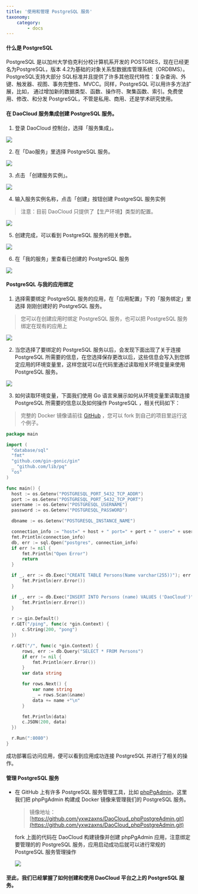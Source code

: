 ```yaml
---
title: '使用和管理 PostgreSQL 服务'
taxonomy:
    category:
        - docs
---
```

#### 什么是 PostgreSQL
PostgreSQL 是以加州大学伯克利分校计算机系开发的 POSTGRES，现在已经更名为PostgreSQL，版本 4.2为基础的对象关系型数据库管理系统（ORDBMS）。PostgreSQL支持大部分 SQL标准并且提供了许多其他现代特性：复杂查询、外键、触发器、视图、事务完整性、MVCC。同样，PostgreSQL 可以用许多方法扩展，比如， 通过增加新的数据类型、函数、操作符、聚集函数、索引。免费使用、修改、和分发 PostgreSQL，不管是私用、商用、还是学术研究使用。
#### 在 DaoCloud 服务集成创建 PostgreSQL 服务。

1. 登录 DaoCloud 控制台，选择「服务集成」。

  ![](image_1.png)

2. 在「Dao服务」里选择 PostgreSQL 服务。

  ![](image_2.png)

3. 点击 「创建服务实例」。

  ![](image_3.png)

4. 输入服务实例名称，点击「创建」按钮创建 PostgreSQL 服务实例

  > 注意：目前 DaoCloud 只提供了【生产环境】类型的配置。

  ![](image_4.png)

5. 创建完成，可以看到 PostgreSQL 服务的相关参数。

  ![](image_5.png)

6. 在「我的服务」里查看已创建的 PostgreSQL 服务

  ![](image_7.png)


#### PostgreSQL 与我的应用绑定

1. 选择需要绑定 PostgreSQL 服务的应用，在「应用配置」下的「服务绑定」里选择
  刚刚创建好的 PostgreSQL 服务。

  > 您可以在创建应用时绑定 PostgreSQL 服务，也可以把 PostgreSQL 服务绑定在现有的应用上

  ![](image_8.png)

2. 当您选择了要绑定的 PostgreSQL 服务以后，会发现下面出现了关于连接 PostgreSQL 所需要的信息，在您选择保存更改以后，这些信息会写入到您绑定应用的环境变量里，这样您就可以在代码里通过读取相关环境变量来使用 PostgreSQL 服务。

  ![](image_9.png)

3. 如何读取环境变量，下面我们使用 Go 语言来展示如何从环境变量里读取连接 PostgreSQL 所需要的信息以及如何操作 PostgreSQL ，相关代码如下：

  > 完整的 Docker 镜像请前往 [GitHub](https://github.com/allencloud/golang-postgres-web-sample.git) ，您可以 fork 到自己的项目里运行这个例子。

  ```go
  package main

  import (
  	"database/sql"
  	"fmt"
  	"github.com/gin-gonic/gin"
  	_ "github.com/lib/pq"
  	"os"
  )

  func main() {
  	host := os.Getenv("POSTGRESQL_PORT_5432_TCP_ADDR")
  	port := os.Getenv("POSTGRESQL_PORT_5432_TCP_PORT")
  	username := os.Getenv("POSTGRESQL_USERNAME")
  	password := os.Getenv("POSTGRESQL_PASSWORD")

  	dbname := os.Getenv("POSTGRESQL_INSTANCE_NAME")

  	connection_info := "host=" + host + " port=" + port + " user=" + username + " password=" + password + " dbname=" + dbname + " sslmode=disable"
  	fmt.Println(connection_info)
  	db, err := sql.Open("postgres", connection_info)
  	if err != nil {
  		fmt.Println("Open Error")
  		return
  	}

  	if _, err := db.Exec("CREATE TABLE Persons(Name varchar(255))"); err != nil {
  		fmt.Println(err.Error())
  	}

  	if _, err := db.Exec("INSERT INTO Persons (name) VALUES ('DaoCloud')"); err != nil {
  		fmt.Println(err.Error())
  	}

  	r := gin.Default()
  	r.GET("/ping", func(c *gin.Context) {
  		c.String(200, "pong")
  	})

  	r.GET("/", func(c *gin.Context) {
  		rows, err := db.Query("SELECT * FROM Persons")
  		if err != nil {
  			fmt.Println(err.Error())
  		}
  		var data string

  		for rows.Next() {
  			var name string
  			_ = rows.Scan(&name)
  			data += name +"\n"
  		}

  		fmt.Println(data)
  		c.JSON(200, data)
  	})

  	r.Run(":8080")
  }

  ```

  成功部署后访问应用，便可以看到应用成功连接 PostgreSQL 并进行了相关的操作。

#### 管理 PostgreSQL 服务
* 在 GitHub 上有许多 PostgreSQL 服务管理工具，比如 [phpPgAdmin](https://github.com/phppgadmin/phppgadmin.git)，这里我们把 phpPgAdmin 构建成 Docker 镜像来管理我们的 PostgreSQL 服务。

  > 镜像地址：[https://github.com/yxwzaxns/DaoCloud_phpPostgreAdmin.git](https://github.com/yxwzaxns/DaoCloud_phpPostgreAdmin.git)

  fork 上面的代码在 DaoCloud 构建镜像并创建 phpPgAdmin 应用，注意绑定要管理的的 PostgreSQL 服务，应用启动成功后就可以进行常规的 PostgreSQL 服务管理操作

  ![](image_10.png)

#### 至此，我们已经掌握了如何创建和使用 DaoCloud 平台之上的 PostgreSQL 服务。
